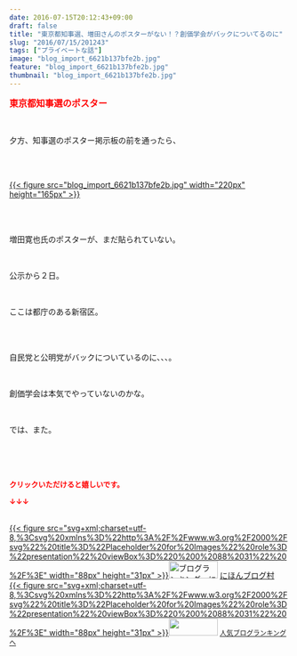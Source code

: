 ```yaml
---
date: 2016-07-15T20:12:43+09:00
draft: false
title: "東京都知事選、増田さんのポスターがない！？創価学会がバックについてるのに"
slug: "2016/07/15/201243"
tags: ["プライベートな話"]
image: "blog_import_6621b137bfe2b.jpg"
feature: "blog_import_6621b137bfe2b.jpg"
thumbnail: "blog_import_6621b137bfe2b.jpg"
---
```

<p><font color="#ff0000" size="3"><strong>東京都知事選のポスター</strong></font></p><br/><p>夕方、知事選のポスター掲示板の前を通ったら、</p><br/><p><br/><a href="blog_import_6621b1390783a.jpg">{{< figure src="blog_import_6621b137bfe2b.jpg" width="220px" height="165px" >}}</a> <br/></p><br/><br/><p>増田寛也氏のポスターが、まだ貼られていない。</p><br/><p>公示から２日。</p><br/><p>ここは都庁のある新宿区。</p><br/><br/><p>自民党と公明党がバックについているのに、、、。</p><br/><p>創価学会は本気でやっていないのかな。</p><br/><p>では、また。</p><br/><br/><br/><p><font color="#ff0000" size="2"><strong>クリックいただけると嬉しいです。<br/></strong></font></p><p><font color="#ff0000" size="2"><strong>↓↓↓</strong></font></p><p><br/><a href="http://www.blogmura.com/ranking.html" target="_blank">{{< figure src="svg+xml;charset=utf-8,%3Csvg%20xmlns%3D%22http%3A%2F%2Fwww.w3.org%2F2000%2Fsvg%22%20title%3D%22Placeholder%20for%20Images%22%20role%3D%22presentation%22%20viewBox%3D%220%200%2088%2031%22%20%2F%3E" width="88px" height="31px" >}}<noscript><img border="0" alt="ブログランキング・にほんブログ村へ" src="https://img-proxy.blog-video.jp/images?url=http%3A%2F%2Fwww.blogmura.com%2Fimg%2Fwww88_31.gif" width="88" height="31"></noscript></a> <a href="http://www.blogmura.com/ranking.html" target="_blank">にほんブログ村</a> <br/><a title="人気ブログランキングへ" href="link.php?1804582">{{< figure src="svg+xml;charset=utf-8,%3Csvg%20xmlns%3D%22http%3A%2F%2Fwww.w3.org%2F2000%2Fsvg%22%20title%3D%22Placeholder%20for%20Images%22%20role%3D%22presentation%22%20viewBox%3D%220%200%2088%2031%22%20%2F%3E" width="88px" height="31px" >}}<noscript><img border="0" src="https://blog.with2.net/img/banner/banner_22.gif" width="88" height="31"></noscript></a> <a style="FONT-SIZE: 12px" href="link.php?1804582">人気ブログランキングへ</a> </p>

